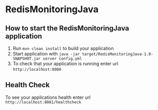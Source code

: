 # RedisMonitoringJava

How to start the RedisMonitoringJava application
---

1. Run `mvn clean install` to build your application
1. Start application with `java -jar target/RedisMonitoringJava-1.0-SNAPSHOT.jar server config.yml`
1. To check that your application is running enter url `http://localhost:8080`

Health Check
---

To see your applications health enter url `http://localhost:8081/healthcheck`
